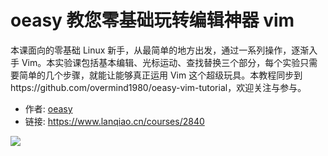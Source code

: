 # oeasy 教您零基础玩转编辑神器 vim

本课面向的零基础  Linux 新手，从最简单的地方出发，通过一系列操作，逐渐入手 Vim。本实验课包括基本编辑、光标运动、查找替换三个部分，每个实验只需要简单的几个步骤，就能让能够真正运用 Vim 这个超级玩具。本教程同步到https://github.com/overmind1980/oeasy-vim-tutorial，欢迎关注与参与。

- 作者: [oeasy](https://www.lanqiao.cn/users/1190679/)
- 链接: https://www.lanqiao.cn/courses/2840

![](https://dn-simplecloud.shiyanlou.com/assets/1638352030761_a7c6af52b88ec0b13a34b8d67bc3b7c4)